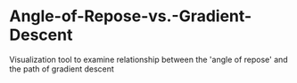 # Angle-of-Repose-vs.-Gradient-Descent
Visualization tool to examine relationship between the 'angle of repose' and the path of gradient descent
